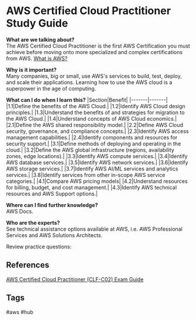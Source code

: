 # AWS Certified Cloud Practitioner Study Guide

**What are we talking about?**  
The AWS Certified Cloud Practitioner is the first AWS Certification you must achieve before moving onto more specialized and complex certifications from AWS. [What is AWS? ](https://github.com/EliotKhachi//publicZk/tree/main/202206100231)

**Why is it important?**  
Many companies, big or small, use AWS's services to build, test, deploy, and scale their applications. Learning how to use the AWS cloud is a superpower in the age of computing.  

**What can I do when I learn this?**
|Section|Benefit|
|-------|-------|
|1.1|Define the benefits of the AWS Cloud.|
|1.2|Identify AWS Cloud design principles.| 
|1.3|Understand the benefits of and strategies for migration to the AWS Cloud.|
|1.4|Understand concepts of AWS Cloud economics.| 
|2.1|Define the AWS shared responsibility model.|
|2.2|Define AWS Cloud security, governance, and compliance concepts.|
|2.3|Identify AWS access management capabilities.| 
|2.4|Identify components and resources for security support.| 
|3.1|Define methods of deploying and operating in the cloud.|
|3.2|Define the AWS global infrastructure (regions, availability zones, edge locations).|
|3.3|Identify AWS compute services.|
|3.4|Identify AWS database services.|
|3.5|Identify AWS network services.|
|3.6|Identify AWS storage services.|
|3.7|Identify AWS AI/ML services and analytics services.|
|3.8|Identify services from other in-scope AWS service categories.|
|4.1|Compare AWS pricing models|
|4.2|Understand resources for billing, budget, and cost management.|
|4.3|Identify AWS technical resources and AWS Support options.|

**Where can I find further knowledge?**  
AWS Docs.  

**Who are the experts?**  
See technical assistance options available at AWS, i.e. AWS Professional Services and AWS Solutions Architects.  

Review practice questions:

## References
[AWS Certified Cloud Practitioner (CLF-C02) Exam Guide](https://d1.awsstatic.com/training-and-certification/docs-cloud-practitioner/AWS-Certified-Cloud-Practitioner_Exam-Guide_C02.pdf)

## Tags
#aws #hub

